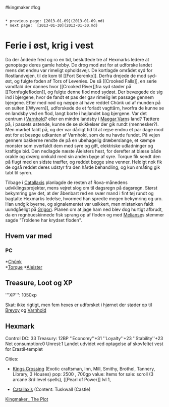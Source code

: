 #kingmaker #log

```ad-info

* previous page: [2013-01-09](2013-01-09.md)
* next page:  [2013-01-30](2013-01-30.md) 
```

# Ferie i øst, krig i vest  
 
Da der åndede fred og ro en tid, besluttede tre af Hexmarks ledere at genoptage deres gamle hobby. De drog mod øst for at udforske landet mens det endnu var rimeligt opholdsvejr. De kortlagde området syd for Rostlandvejen, til de kom til [[Fort Serenko]]. Derfra drejede de mod syd-øst, og fulgte foden af Tors of Levenies. De så [[Crooked Falls]], en serie vandfald der dannes hvor [[Crooked River]]fra syd støder på [[Tornfuglefloden]], og fulgte denne flod mod sydøst. Der bevægede de sig ind i bjergene, hvor de fandt et pas der gav rimelig let passage gennem bjergene. Efter med nød og næppe at have reddet Chûnk ud af munden på en sulten [[Wyvern]], udforskede de et forladt vagttårn, hvorfra de kunne se en landsby ved en flod, langt borte i højlandet bag bjergene. Var det centrum i [Varnhold](Varnhold.md)? eller en mindre landsby i [Maegar Varn](Maegar%20Varn.md)s land? Tættere på, i passets østende, kunne de se skikkelser der gik rundt (mennesker?). Men mørket faldt på, og der var dårligt tid til at rejse endnu et par dage mod øst for at besøge udkanten af Varnhold, som de nu havde fundet. På vejen gennem bakkerne rendte de på en ubehagelig dræberslange, et kæmpe monster som overfaldt dem med syre og gift, elektriske udladninger og kraftige bid. Den nedlagde næste Aleisters hest, for derefter at blæse både orakle og dværg omkuld med sin anden byge af syre. Torque fik sendt den på flugt med en sidste træffer, og reddet begge sine venner. Heldigt nok fik de også reddet deres udstyr fra den hårde behandling, og kun småting gik tabt til syren.
Tilbage i [Catallaxis](Catallaxis.md) planlagde de resten af Rova-månedens udviklingsprojekter, mens vejret slog om til dagsregn på dagsregn. Størst bekymring gav det, at der åbenbart red en svær mand i fint tøj rundt og bagtalte Hexmarks ledelse, hvormed han spredte megen bekymring og uro. Han undgik byerne, og signalementet var usikkert, men mistanken faldt uundgåeligt på [Grigori](Grigori.md). Planen om at jage ham ned blev dog hurtigt afbrudt, da en regnbueskinnede fisk sprang op af floden og med [Melianse](Melianse.md)s stemmer sagde "Troldene har krydset floden".
## Hvem var med 
### PC 
 
*[Chûnk](Chûnk%20Van%20Der%20Hamer.md)  
*[Torque](Torque%20Firebrand.md)
*[Aleister](Aleister.md)
## Treasure, Loot og XP 
'''XP''': 1050xp 
Skat: ikke rigtigt, men fem hexes er udforsket i hjørnet der støder op til [Brevoy](Brevoy.md) og [Varnhold](Varnhold.md)
 
## Hexmark 
Control DC: 33 Treasury: 12BP 
  ''Economy''+31 ''Loyalty''+23 ''Stability''+23
  Net consumption:0 Unrest:1
Landet udvidet ved optagelse af skovfeltet vest for Erastil-templet
Cities:
* [Kings Crossing](Kings%20Crossing.md) (Exotic craftsman, Inn, Mill, Smithy, Brothel, Tannery, Library, 3 Houses) pop: 2500 , 700gp value: Items for sale: scroll (3 arcane 3rd level spells), [[Pearl of Power]] lvl 1,
* [Catallaxis](Catallaxis.md) (Content: Tuskwall (Castle) 
[Kingmaker_ The Plot](Kingmaker_%20The%20Plot.md)
